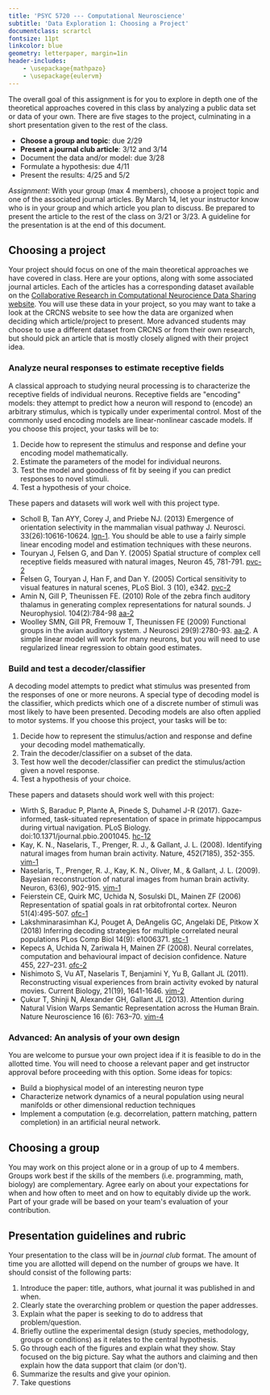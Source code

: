 ```yaml
---
title: 'PSYC 5720 --- Computational Neuroscience'
subtitle: 'Data Exploration 1: Choosing a Project'
documentclass: scrartcl
fontsize: 11pt
linkcolor: blue
geometry: letterpaper, margin=1in
header-includes:
    - \usepackage{mathpazo}
    - \usepackage{eulervm}
---
```


The overall goal of this assignment is for you to explore in depth one of the theoretical approaches covered in this class by analyzing a public data set or data of your own. There are five stages to the project, culminating in a short presentation given to the rest of the class.

- **Choose a group and topic**: due 2/29
- **Present a journal club article**: 3/12 and 3/14
- Document the data and/or model: due 3/28
- Formulate a hypothesis: due 4/11
- Present the results: 4/25 and 5/2

*Assignment*: With your group (max 4 members), choose a project topic and one of the associated journal articles. By March 14, let your instructor know who is in your group and which article you plan to discuss. Be prepared to present the article to the rest of the class on 3/21 or 3/23. A guideline for the presentation is at the end of this document.

## Choosing a project

Your project should focus on one of the main theoretical approaches we have covered in class. Here are your options, along with some associated journal articles. Each of the articles has a corresponding dataset available on the  [Collaborative Research in Computational Neurocience Data Sharing website](https://crcns.org). You will use these data in your project, so you may want to take a look at the CRCNS website to see how the data are organized when deciding which article/project to present. More advanced students may choose to use a different dataset from CRCNS or from their own research, but should pick an article that is mostly closely aligned with their project idea.

### Analyze neural responses to estimate receptive fields

A classical approach to studying neural processing is to characterize the receptive fields of individual neurons. Receptive fields are "encoding" models: they attempt to predict how a neuron will respond to (encode) an arbitrary stimulus, which is typically under experimental control. Most of the commonly used encoding models are linear-nonlinear cascade models. If you choose this project, your tasks will be to:

1. Decide how to represent the stimulus and response and define your encoding model mathematically.
2. Estimate the parameters of the model for individual neurons.
3. Test the model and goodness of fit by seeing if you can predict responses to novel stimuli.
4. Test a hypothesis of your choice.

These papers and datasets will work well with this project type.

- Scholl B, Tan AYY, Corey J, and Priebe NJ. (2013) Emergence of orientation selectivity in the mammalian visual pathway J. Neurosci. 33(26):10616-10624. [lgn-1](https://crcns.org/data-sets/lgn/lgn-1). You should be able to use a fairly simple linear encoding model and estimation techniques with these neurons.
- Touryan J, Felsen G, and Dan Y. (2005) Spatial structure of complex cell receptive fields measured with natural images, Neuron 45, 781-791. [pvc-2](https://crcns.org/data-sets/vc/pvc-2)
- Felsen G, Touryan J, Han F, and Dan Y. (2005) Cortical sensitivity to visual features in natural scenes, PLoS Biol. 3 (10), e342. [pvc-2](https://crcns.org/data-sets/vc/pvc-2)
- Amin N, Gill P, Theunissen FE. (2010) Role of the zebra finch auditory thalamus in generating complex representations for natural sounds. J Neurophysiol. 104(2):784-98 [aa-2](https://crcns.org/data-sets/aa/aa-2)
- Woolley SMN, Gill PR, Fremouw T, Theunissen FE (2009) Functional groups in the avian auditory system. J Neurosci 29(9):2780-93. [aa-2](https://crcns.org/data-sets/aa/aa-2). A simple linear model will work for many neurons, but you will need to use regularized linear regression to obtain good estimates.

### Build and test a decoder/classifier

A decoding model attempts to predict what stimulus was presented from the responses of one or more neurons. A special type of decoding model is the classifier, which predicts which one of a discrete number of stimuli was most likely to have been presented. Decoding models are also often applied to motor systems. If you choose this project, your tasks will be to:

1. Decide how to represent the stimulus/action and response and define your decoding model mathematically.
2. Train the decoder/classifier on a subset of the data.
3. Test how well the decoder/classifier can predict the stimulus/action given a novel response.
4. Test a hypothesis of your choice.

These papers and datasets should work well with this project:

- Wirth S, Baraduc P, Plante A, Pinede S, Duhamel J-R (2017). Gaze-informed, task-situated representation of space in primate hippocampus during virtual navigation. PLoS Biology. doi:10.1371/journal.pbio.2001045. [hc-12](https://crcns.org/data-sets/hc/hc-12)
- Kay, K. N., Naselaris, T., Prenger, R. J., & Gallant, J. L. (2008). Identifying natural images from human brain activity. Nature, 452(7185), 352-355. [vim-1](https://crcns.org/data-sets/vc/vim-1)
- Naselaris, T., Prenger, R. J., Kay, K. N., Oliver, M., & Gallant, J. L. (2009). Bayesian reconstruction of natural images from human brain activity. Neuron, 63(6), 902-915. [vim-1](https://crcns.org/data-sets/vc/vim-1)
- Feierstein CE, Quirk MC, Uchida N, Sosulski DL, Mainen ZF (2006) Representation of spatial goals in rat orbitofrontal cortex. Neuron 51(4):495-507. [ofc-1](https://crcns.org/data-sets/ofc/ofc-1)
-  Lakshminarasimhan KJ, Pouget A, DeAngelis GC, Angelaki DE, Pitkow X (2018) Inferring decoding strategies for multiple correlated neural populations PLos Comp Biol 14(9): e1006371. [stc-1](http://crcns.org/data-sets/vc/stc-1)
- Kepecs A, Uchida N, Zariwala H, Mainen ZF (2008). Neural correlates, computation and behavioural impact of decision confidence. Nature 455, 227–231. [ofc-2](http://crcns.org/data-sets/ofc/ofc-2)
- Nishimoto  S, Vu AT, Naselaris T, Benjamini Y, Yu B, Gallant JL (2011). Reconstructing visual experiences from brain activity evoked by natural movies. Current Biology, 21(19), 1641-1646. [vim-2](http://crcns.org/data-sets/vc/vim-2)
- Çukur T, Shinji N, Alexander GH, Gallant JL (2013). Attention during Natural Vision Warps Semantic Representation across the Human Brain. Nature Neuroscience 16 (6): 763–70. [vim-4](http://crcns.org/data-sets/vc/vim-4)

### Advanced: An analysis of your own design

You are welcome to pursue your own project idea if it is feasible to do in the allotted time. You will need to choose a relevant paper and get instructor approval before proceeding with this option. Some ideas for topics:

- Build a biophysical model of an interesting neuron type
- Characterize network dynamics of a neural population using neural manifolds or other dimensional reduction techniques
- Implement a computation (e.g. decorrelation, pattern matching, pattern completion) in an artificial neural network.

## Choosing a group

You may work on this project alone or in a group of up to 4 members. Groups work best if the skills of the members (i.e. programming, math, biology) are complementary. Agree early on about your expectations for when and how often to meet and on how to equitably divide up the work. Part of your grade will be based on your team's evaluation of your contribution.

## Presentation guidelines and rubric

Your presentation to the class will be in *journal club* format. The amount of time you are allotted will depend on the number of groups we have. It should consist of the following parts:

1. Introduce the paper: title, authors, what journal it was published in and when.
2. Clearly state the overarching problem or question the paper addresses.
3. Explain what the paper is seeking to do to address that problem/question.
4. Briefly outline the experimental design (study species, methodology, groups or conditions) as it relates to the central hypothesis.
5. Go through each of the figures and explain what they show. Stay focused on the big picture. Say what the authors and claiming and then explain how the data support that claim (or don't).
6. Summarize the results and give your opinion.
7. Take questions
